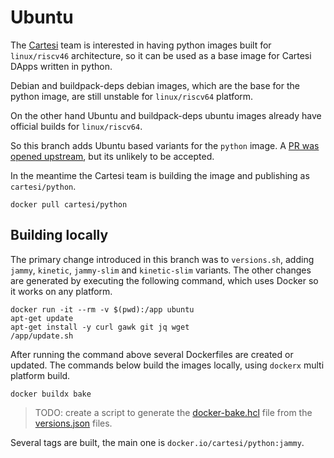 # Ubuntu

The [Cartesi](http://cartesi.io) team is interested in having python images built for `linux/riscv46` architecture, so it can be used as a base image for Cartesi DApps written in python.

Debian and buildpack-deps debian images, which are the base for the python image, are still unstable for `linux/riscv64` platform.

On the other hand Ubuntu and buildpack-deps ubuntu images already have official builds for `linux/riscv64`.

So this branch adds Ubuntu based variants for the `python` image.
A [PR was opened upstream](https://github.com/docker-library/python/pull/791), but its unlikely to be accepted.

In the meantime the Cartesi team is building the image and publishing as `cartesi/python`.

```shell
docker pull cartesi/python
```

## Building locally

The primary change introduced in this branch was to `versions.sh`, adding `jammy`, `kinetic`, `jammy-slim` and `kinetic-slim` variants. The other changes are generated by executing the following command, which uses Docker so it works on any platform.

```shell
docker run -it --rm -v $(pwd):/app ubuntu
apt-get update
apt-get install -y curl gawk git jq wget
/app/update.sh
```

After running the command above several Dockerfiles are created or updated. The commands below build the images locally, using `dockerx` multi platform build.

```shell
docker buildx bake
```

> TODO: create a script to generate the [docker-bake.hcl](docker-bake.hcl) file from the [versions.json](versions.json) files.

Several tags are built, the main one is `docker.io/cartesi/python:jammy`.
